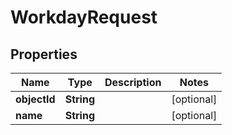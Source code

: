 
# WorkdayRequest

## Properties
Name | Type | Description | Notes
------------ | ------------- | ------------- | -------------
**objectId** | **String** |  |  [optional]
**name** | **String** |  |  [optional]



